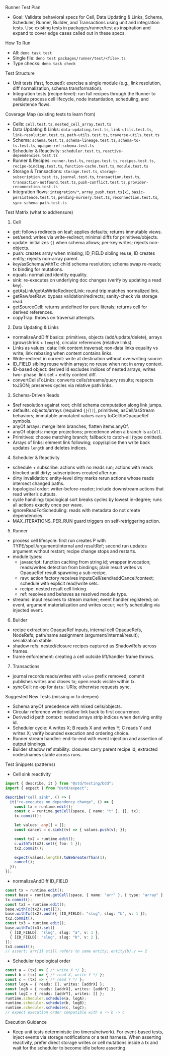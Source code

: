 Runner Test Plan

- Goal: Validate behavioral specs for Cell, Data Updating & Links, Schema,
  Scheduler, Runner, Builder, and Transactions using unit and integration
  tests. Use existing tests in packages/runner/test as inspiration and
  expand to cover edge cases called out in these specs.

How To Run

- All: `deno task test`
- Single file: `deno test packages/runner/test/<file>.ts`
- Type checks: `deno task check`

Test Structure

- Unit tests (fast, focused): exercise a single module (e.g., link resolution,
  diff normalization, schema transformation).
- Integration tests (recipe-level): run full recipes through the Runner to
  validate process cell lifecycle, node instantiation, scheduling, and
  persistence flows.

Coverage Map (existing tests to learn from)

- Cells: `cell.test.ts`, `nested_cell_array.test.ts`
- Data Updating & Links: `data-updating.test.ts`, `link-utils.test.ts`,
  `link-resolution.test.ts`, `path-utils.test.ts`, `traverse-utils.test.ts`
- Schema: `schema.test.ts`, `schema-lineage.test.ts`, `schema-to-ts.test.ts`,
  `opaque-ref-schema.test.ts`
- Scheduler & Reactivity: `scheduler.test.ts`, `reactive-dependencies.test.ts`
- Runner & Recipes: `runner.test.ts`, `recipe.test.ts`, `recipes.test.ts`,
  `recipe-binding.test.ts`, `function-cache.test.ts`, `module.test.ts`
- Storage & Transactions: `storage.test.ts`, `storage-subscription.test.ts`,
  `journal.test.ts`, `transaction.test.ts`,
  `transaction-notfound.test.ts`, `push-conflict.test.ts`,
  `provider-reconnection.test.ts`
- Integration flows: `integration/*`, `array_push.test.ts[x]`,
  `basic-persistence.test.ts`, `pending-nursery.test.ts`,
  `reconnection.test.ts`, `sync-schema-path.test.ts`

Test Matrix (what to add/ensure)

1) Cell
- get: follows redirects on leaf; applies defaults; returns immutable views.
- set/send: writes via write-redirect; minimal diffs for primitives/objects.
- update: initializes `{}` when schema allows; per-key writes; rejects non-
  objects.
- push: creates array when missing; ID_FIELD sibling reuse; ID creates entity;
  rejects non-array parent.
- key/asSchema/withTx: child schema resolution; schema swap re-reads; tx
  binding for mutations.
- equals: normalized identity equality.
- sink: re-executes on underlying doc changes (verify by updating a read key).
- getAsLink/getAsWriteRedirectLink: round trip matches normalized link.
- getRaw/setRaw: bypass validation/redirects; sanity-check via storage read.
- getSourceCell: returns undefined for pure literals; returns cell for derived
  references.
- copyTrap: throws on traversal attempts.

2) Data Updating & Links
- normalizeAndDiff basics: primitives, objects (add/update/delete), arrays
  (grow/shrink + `length`), circular references (relative links).
- Links as values: data: link content traversal; non-data links equality vs
  write; link rebasing when content contains links.
- Write-redirect in current: write at destination without overwriting source.
- ID_FIELD sibling reuse within arrays; no reuse when not in array context.
- ID-based object: derived id excludes indices of nested arrays; writes two-
  phase: link set + entity content diff.
- convertCellsToLinks: converts cells/streams/query results; respects toJSON;
  preserves cycles via relative path links.

3) Schema-Driven Reads
- $ref resolution against root; child schema computation along link jumps.
- defaults: objects/arrays (required `{}`/`[]`), primitives, asCell/asStream
  behaviors; immutable annotated values carry toCell/toOpaqueRef symbols.
- anyOf arrays: merge item branches, flatten items.anyOf.
- anyOf objects: merge projections; precedence when a branch is `asCell`.
- Primitives: choose matching branch; fallback to catch-all (type omitted).
- Arrays of links: element link following; copy/splice then write back updates
  `length` and deletes indices.

4) Scheduler & Reactivity
- schedule + subscribe: actions with no reads run; actions with reads blocked
  until dirty; subscriptions created after run.
- dirty invalidation: entity-level dirty marks rerun actions whose reads
  intersect changed paths.
- topological order: writer-before-reader; include downstream actions that read
  writer’s outputs.
- cycle handling: topological sort breaks cycles by lowest in-degree; runs all
  actions exactly once per wave.
- ignoreReadForScheduling: reads with metadata do not create dependencies.
- MAX_ITERATIONS_PER_RUN guard triggers on self-retriggering action.

5) Runner
- process cell lifecycle: first run creates P with TYPE/spell/argument/internal
  and resultRef; second run updates argument without restart; recipe change
  stops and restarts.
- module types:
  - javascript: function caching from string id; wrapper invocation; reads/writes
    detection from bindings; plain result writes vs OpaqueRef result spawning
    a sub-recipe.
  - raw: action factory receives inputsCell/send/addCancel/context; schedule
    with explicit read/write sets.
  - recipe: nested result cell linking.
  - ref: resolves and behaves as resolved module type.
- streams: input resolves to stream marker; event handler registered; on event,
  argument materialization and writes occur; verify scheduling via injected
  event.

6) Builder
- recipe extraction: OpaqueRef inputs, internal cell OpaqueRefs, NodeRefs;
  path/name assignment (argument/internal/result); serialization stable.
- shadow refs: nested/closure recipes captured as ShadowRefs across frames.
- frame enforcement: creating a cell outside lift/handler frame throws.

7) Transactions
- journal records reads/writes with `value` prefix removed; commit publishes
  writes and closes tx; open reads visible within tx.
- syncCell: no-op for `data:` URIs; otherwise requests sync.

Suggested New Tests (missing or to deepen)

- Schema anyOf precedence with mixed cells/objects.
- Circular reference write: relative link back to first occurrence.
- Derived id path context: nested arrays strip indices when deriving entity id.
- Scheduler cycle: A writes X; B reads X and writes Y; C reads Y and writes X;
  verify bounded execution and ordering choice.
- Runner stream handler: end-to-end with event injection and assertion of
  output bindings.
- Builder shadow ref stability: closures carry parent recipe id; extracted
  nodes/names stable across runs.

Test Snippets (patterns)

- Cell sink reactivity
```ts
import { describe, it } from "@std/testing/bdd";
import { expect } from "@std/expect";

describe("cell sink", () => {
  it("re-executes on dependency change", () => {
    const tx = runtime.edit();
    const c = runtime.getCell(space, { name: "t" }, {}, tx);
    tx.commit();

    let values: any[] = [];
    const cancel = c.sink((v) => { values.push(v); });

    const tx2 = runtime.edit();
    c.withTx(tx2).set({ foo: 1 });
    tx2.commit();

    expect(values.length).toBeGreaterThan(1);
    cancel();
  });
});
```

- normalizeAndDiff ID_FIELD
```ts
const tx = runtime.edit();
const base = runtime.getCell(space, { name: "arr" }, { type: "array" }, tx);
tx.commit();
const tx2 = runtime.edit();
base.withTx(tx2).set([]);
base.withTx(tx2).push({ [ID_FIELD]: "slug", slug: "b", v: 1 });
tx2.commit();
const tx3 = runtime.edit();
base.withTx(tx3).set([
  { [ID_FIELD]: "slug", slug: "a", v: 1 },
  { [ID_FIELD]: "slug", slug: "b", v: 2 },
]);
tx3.commit();
// assert: arr[1] still refers to same entity; entity(b).v == 2
```

- Scheduler topological order
```ts
const a = (tx) => { /* write X */ };
const b = (tx) => { /* read X, write Y */ };
const c = (tx) => { /* read Y */ };
const logA = { reads: [], writes: [addrX] };
const logB = { reads: [addrX], writes: [addrY] };
const logC = { reads: [addrY], writes: [] };
runtime.scheduler.schedule(a, logA);
runtime.scheduler.schedule(b, logB);
runtime.scheduler.schedule(c, logC);
// expect execution order compatible with a -> b -> c
```

Execution Guidance

- Keep unit tests deterministic (no timers/network). For event-based tests,
  inject events via storage notifications or a test harness. When asserting
  reactivity, prefer direct storage writes or cell mutations inside a tx and
  wait for the scheduler to become idle before asserting.

